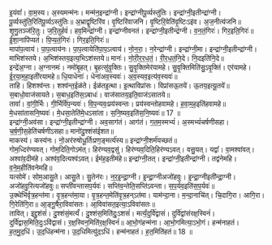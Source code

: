 

  
इ॒यंवां॑। वा॒म॒स्य। अ॒स्यमन्म॑नः। मन्म॑न॒इन्द्रा॑ग्नी। इन्द्रा॑ग्नीपू॒र्व्यस्तु॑तिः। इन्द्रा॑ग्नी॒इतीन्द्रा॑ग्नी। पू॒र्व्यस्तु॑ति॒रिति॑पू॒र्व्यऽस्तु॑तिः॥ अ॒भ्राद्वृ॒ष्टिरि॑व। वृ॒ष्टिरि॑वाजनि। वृ॒ष्टिरि॒वेति॑वृ॒ष्टिःऽइ॑व। अ॒ज॒नीत्य॑जनि॥  
शृ॒णु॒तञ्ज॑रि॒तुः। ज॒रि॒तुर्हवं॑। हव॒मिन्द्रा॑ग्नी। इन्द्रा॑ग्नीवनतं। इन्द्रा॑ग्नी॒इतीन्द्र॑ग्नी। व॒न॒तं॒गिरः॑। गिर॒इति॒गिरः॑॥ ई॒शा॒नापि॑प्यतं। पि॒प्य॒तं॒गिरः॑। गिर॒इति॒गिरः॑॥  
मापा॑प॒त्वाय॑। पा॒प॒त्वाय॑नः। पा॒प॒त्वायेति॑पा॒प॒ऽत्वाय॑। नो॒न॒रा॒। न॒रेन्द्रा॑ग्नी। इन्द्रा॑ग्नी॒मा। इन्द्रा॑ग्नी॒इतीन्द्रा॑ग्नी। माभिश॑स्तये। अ॒भिश॑स्तय॒इत्य॒भिऽश॑स्तये॥ मानः॑। नो॒री॒र॒र॒ध॒तं॒। री॒र॒ध॒तं॒नि॒दे। नि॒दइति॑नि॒दे॥  
इन्द्रे॑अ॒ग्ना। अ॒ग्नानमः॑। नमो॑बृ॒हत्। बृ॒हत्सु॑वृ॒क्तिः। सु॒वृ॒क्तिमेर॑यामहे। सु॒वृ॒क्तिमिति॑सु॒ऽवृ॒क्तिं। एर॑यामहे। ई॒र॒या॒म॒हा॒इती॑रयामहे॥ धि॒याधेनाः॑। धेना॑अव॒स्यवः॑। अ॒व॒स्यव॒इत्य॑व॒स्यवः॑॥  
ताहि। हिशश्व॑न्तः। शश्व॑न्त॒ईळ॑ते। ईळ॑तइ॒त्था। इ॒त्थाविप्रा॑सः। विप्रा॑सऊ॒तये॑। ऊ॒तय॒इत्यू॒तये॑॥ स॒बाधो॒वाज॑सायते। स॒बाध॒इति॑स॒ऽबाधः॑। वाज॑सातय॒इति॒वाज॑ऽसातये॥  
तावां॑। वां॒गी॒र्भिः। गी॒र्भिर्वि॑प॒न्यवः॑। वि॒प॒न्यवः॒प्रय॑स्वन्तः। प्रय॑स्वन्तोहवामहे। ह॒वा॒म॒ह॒इति॑हवामहे॥ मे॒धसा॑तासनि॒ष्यवः॑। मे॒धसा॒तेति॑मे॒धऽसा॑ता। स॒नि॒ष्यव॒इति॑स॒नि॒ष्यवः॑॥ 17 ॥  
इन्द्रा॑ग्नी॒अव॑सा। इन्द्रा॑ग्नी॒इतीन्द्रा॑ग्नी। अव॒साग॑तं। आग॑तं। ग॒त॒म॒स्मभ्यं॑। अ॒स्मभ्यं॑चर्षणीसहा। च॒र्ष॒णी॒स॒हेति॑चर्षणीऽसहा॥ मानो॑दु॒श्शंस॑ईशत॥  
माकस्य॑। कस्य॑नः। नो॒अर॑रुषोधू॒र्तिःप्रण॒ङ्मर्त्य॑स्य॥ इन्द्रा॑ग्नी॒शर्म॑यच्छतं॥  
गोम॒ध्दिर॑ण्यवत्। गोम॒दिति॒गोऽम॑त्। हिर॑ण्यव॒द्वसु॑। हिर॑ण्यव॒दिति॒हिर॑ण्यऽवत्। वसु॒यत्। यद्वां॑। वा॒मश्वा॑वत्। अश्वा॑व॒दीम॑हे। अश्व॑व॒दित्यश्व॑ऽवत्। ईम॑ह॒इतीम॑हे॥ इन्द्रा॑ग्नी॒तत्। इन्द्रा॑ग्नी॒इतीन्द्रा॑ग्नी। तद्व॑नेमहि। व॒ने॒म॒हीति॑वनेमहि॥  
यत्सोमे॑। सोम॒आसु॒ते। आसु॒ते। सु॒तेन॑रः। न॒र॒इ॒न्द्रा॒ग्नी। इ॒न्द्रा॒ग्नीअजो॑हवुः। इ॒न्द्रा॒ग्नीइती॑न्द्रा॒ग्नी। अजो॑हवु॒रित्यजो॑हवुः॥ सप्ती॑वन्तासप॒र्यवः॑। सप्ति॑व॒न्तेति॒सप्ति॑ऽवन्ता। स॒प॒र्यव॒इति॑स॒प॒र्यवः॑॥  
उ॒क्थेभि॑र्वृत्र॒हन्त॑मा। वृ॒त्र॒हन्त॑मा॒या। वृ॒त्र॒हन्त॒मेति॑वृ॒त्र॒हन्ऽत॑मा। याम॑न्दा॒ना। म॒न्दा॒नाचि॑त्। चि॒दागि॒रा। आगि॒रा। गि॒रेति॑गि॒रा॥ आ॒ङ्गू॒षैरा॒विवा॑सतः। आ॒विवा॑सत॒इत्या॒ऽविवा॑सतः॥  
तावित्। इद्दु॒शंसं॑। दु॒श्शंसं॒मर्त्यं॑। दु॒श्शंस॒मिति॑दुः॒ऽशसं॑। मर्त्यं॒दुर्वि॑द्वासं। दुर्वि॑द्वांसंरक्ष॒स्विनं॑। दुर्वि॑द्वास॒मिति॒दुःऽवि॑द्वासं। र॒क्ष॒स्विन॒मिति॑र॒क्ष॒स्विनं॑॥ आ॒भो॒गंहन्म॑ना। आ॒भो॒गमित्या॒ऽभो॒गं। हन्म॑नाहतं। ह॒त॒मु॒द॒धिं। उ॒द॒धिंहन्म॑ना। उ॒द॒धिमित्यु॑द॒ऽधिं। हन्म॑नाहतं। ह॒त॒मिति॑हतं॥ 18 ॥  
